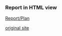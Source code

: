 ### Report in HTML view

[Report/Plan](https://htmlpreview.github.io/?https://github.com/mekatronik-achmadi/fo_respiro/blob/master/doc/plan_report/Pasca_Foton.html)

[original site](https://htmlpreview.github.io/)
